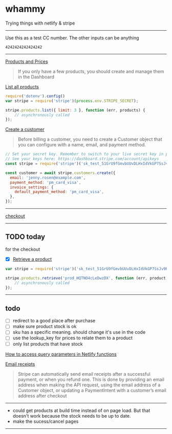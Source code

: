 # whammy
Trying things with netlify & stripe

-------------------------

Use this as a test CC number. The other inputs can be anything
```
4242424242424242
```

--------------------------

[Products and Prices](https://stripe.com/docs/billing/prices-guide)
> If you only have a few products, you should create and manage them in the Dashboard 

[List all products](https://stripe.com/docs/api/products/list)
```js
require('dotenv').config()
var stripe = require('stripe')(process.env.STRIPE_SECRET);

stripe.products.list({ limit: 3 }, function (err, products) {
    // asynchronously called
});
```

[Create a customer](https://stripe.com/docs/billing/prices-guide#create-customer)
> Before billing a customer, you need to create a Customer object that you can configure with a name, email, and payment method.
```js
// Set your secret key. Remember to switch to your live secret key in production!
// See your keys here: https://dashboard.stripe.com/account/apikeys
const stripe = require('stripe')('sk_test_51GrU9fGmvbUUvDLHxIdVkGP7SsJv9Re4AY6gJ4E9rR55pEIozVyX0BF2H8CO2mpYuZg3eDr4ftjjmTD9GNKsJoMk00wn6cXykX');

const customer = await stripe.customers.create({
  email: 'jenny.rosen@example.com',
  payment_method: 'pm_card_visa',
  invoice_settings: {
    default_payment_method: 'pm_card_visa',
  },
});
```

------------------------------------

[checkout](https://stripe.com/docs/payments/checkout)

-----------------------------------------

## TODO today
for the checkout
- [x] [Retrieve a product](https://stripe.com/docs/api/products/retrieve)

```js
var stripe = require('stripe')('sk_test_51GrU9fGmvbUUvDLHxIdVkGP7SsJv9Re4AY6gJ4E9rR55pEIozVyX0BF2H8CO2mpYuZg3eDr4ftjjmTD9GNKsJoMk00wn6cXykX');

stripe.products.retrieve('prod_HQTNO4cLeDwzDX', function (err, product) {
    // asynchronously called
});
```

-----------------------

## todo
- [ ] redirect to a good place after purchase
- [ ] make sure product stock is ok
- [ ] sku has a specific meaning. should change it's use in the code
- [ ] use the lookup_key for prices to relate them to a product
- [ ] only list products that have stock

[How to access query parameters in Netlify functions](https://flaviocopes.com/netlify-functions-query-parameters/)

[Email receipts](https://stripe.com/docs/receipts)

> Stripe can automatically send email receipts after a successful payment, or when you refund one. This is done by providing an email address when making the API request, using the email address of a Customer object, or updating a PaymentIntent with a customer’s email address after checkout


------------------------------
* could get products at build time instead of on page load. But that doesn't work because the stock needs to be up to date.
* make the sucess/cancel pages
----------------------------------


